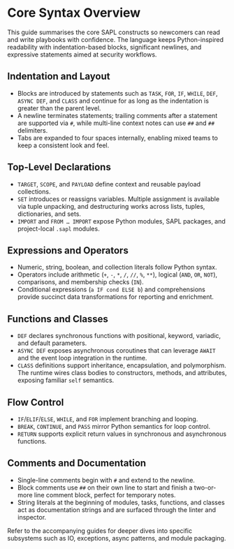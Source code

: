 # Core Syntax Overview

This guide summarises the core SAPL constructs so newcomers can read and write
playbooks with confidence. The language keeps Python-inspired readability with
indentation-based blocks, significant newlines, and expressive statements aimed
at security workflows.

## Indentation and Layout

* Blocks are introduced by statements such as `TASK`, `FOR`, `IF`, `WHILE`,
  `DEF`, `ASYNC DEF`, and `CLASS` and continue for as long as the indentation is
  greater than the parent level.
* A newline terminates statements; trailing comments after a statement are
  supported via `#`, while multi-line context notes can use `##` and `##`
  delimiters.
* Tabs are expanded to four spaces internally, enabling mixed teams to keep a
  consistent look and feel.

## Top-Level Declarations

* `TARGET`, `SCOPE`, and `PAYLOAD` define context and reusable payload
  collections.
* `SET` introduces or reassigns variables. Multiple assignment is available via
  tuple unpacking, and destructuring works across lists, tuples, dictionaries,
  and sets.
* `IMPORT` and `FROM … IMPORT` expose Python modules, SAPL packages, and
  project-local `.sapl` modules.

## Expressions and Operators

* Numeric, string, boolean, and collection literals follow Python syntax.
* Operators include arithmetic (`+`, `-`, `*`, `/`, `//`, `%`, `**`), logical
  (`AND`, `OR`, `NOT`), comparisons, and membership checks (`IN`).
* Conditional expressions (`a IF cond ELSE b`) and comprehensions provide
  succinct data transformations for reporting and enrichment.

## Functions and Classes

* `DEF` declares synchronous functions with positional, keyword, variadic, and
  default parameters.
* `ASYNC DEF` exposes asynchronous coroutines that can leverage `AWAIT` and the
  event loop integration in the runtime.
* `CLASS` definitions support inheritance, encapsulation, and polymorphism. The
  runtime wires class bodies to constructors, methods, and attributes, exposing
  familiar `self` semantics.

## Flow Control

* `IF`/`ELIF`/`ELSE`, `WHILE`, and `FOR` implement branching and looping.
* `BREAK`, `CONTINUE`, and `PASS` mirror Python semantics for loop control.
* `RETURN` supports explicit return values in synchronous and asynchronous
  functions.

## Comments and Documentation

* Single-line comments begin with `#` and extend to the newline.
* Block comments use `##` on their own line to start and finish a two-or-more
  line comment block, perfect for temporary notes.
* String literals at the beginning of modules, tasks, functions, and classes act
  as documentation strings and are surfaced through the linter and inspector.

Refer to the accompanying guides for deeper dives into specific subsystems such
as IO, exceptions, async patterns, and module packaging.
